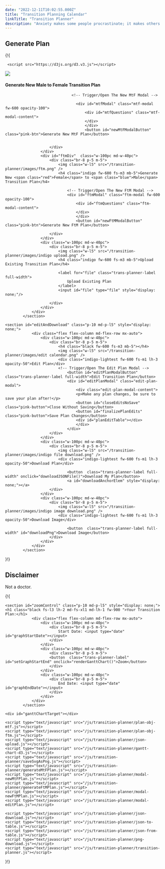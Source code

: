 ```yaml
---
date: "2022-12-11T10:02:55.000Z"
title: "Transition Planning Calendar"
linkTitle: "Transition Planner"
description: "Anxiety makes some people procrastinate; it makes others over-plan."
---
```


## Generate Plan

{!{
     <link href="https://maxcdn.bootstrapcdn.com/bootstrap/3.3.7/css/bootstrap.min.css" rel="stylesheet"  crossorigin="anonymous">
<script src="https://ajax.googleapis.com/ajax/libs/jquery/3.1.1/jquery.min.js"></script>
<script src="https://maxcdn.bootstrapcdn.com/bootstrap/3.3.7/js/bootstrap.min.js"></script>
	 <script src="https://d3js.org/d3.v3.js"></script>   
<link type="text/css" href="http://mbostock.github.io/d3/style.css" rel="stylesheet"  crossorigin="anonymous"/>
<link type="text/css" href="/css/transition-planner.css" rel="stylesheet"  crossorigin="anonymous"/>
<link rel="stylesheet" href="https://cdn.jsdelivr.net/npm/shorthandcss@1.1.1/dist/shorthand.min.css"  crossorigin="anonymous"/>
<link rel="stylesheet" href="https://fonts.googleapis.com/css?family=Muli:200,300,400,500,600,700,800,900&display=swap" crossorigin="anonymous" />
<link rel="stylesheet" type="text/css"
    href="https://cdnjs.cloudflare.com/ajax/libs/slick-carousel/1.9.0/slick.min.css"  crossorigin="anonymous"/>
<link rel="stylesheet" type="text/css" href="https://cdn.jsdelivr.net/npm/slick-carousel@1.8.1/slick/slick-theme.css"  crossorigin="anonymous"/> 
<link href="https://maxcdn.bootstrapcdn.com/bootstrap/3.3.7/css/bootstrap.min.css" rel="stylesheet"  crossorigin="anonymous"/>
            <section id="home" class="p-10 md-p-l5">
                <div class="flex flex-column md-flex-row mx-auto">
                    <div id="mtfDiv" class="w-100pc md-w-40pc">
                        <div class="br-8 p-5 m-5">
                            <img class="w-l5" src="/transition-planner/images/mtf.png" />
                            <h4 class="indigo fw-600 fs-m3 mb-5">Generate New <span class="blue">Male</span> to <span class="red">Female</span> Transition Plan</h4> 
                                 
                                  <!-- Trigger/Open The New MtF Modal -->
                                
                                    <div id="mtfModal" class="mtf-modal fw-600 opacity-100">
                                        <div id="mtfQuestions" class="mtf-modal-content">
                                        </div>
                                        </div>
                                        <button id="newMtFModalButton" class="pink-btn">Generate New MtF Plan</button>
                            
                                
                        </div>
                    </div>
                    <div id="ftmDiv"  class="w-100pc md-w-40pc">
                        <div class="br-8 p-5 m-5">
                            <img class="w-l5" src="/transition-planner/images/ftm.png" />
                            <h4 class="indigo fw-600 fs-m3 mb-5">Generate New <span class="red">Female</span> to <span class="blue">Male</span> Transition Plan</h4> 
                            
                                <!-- Trigger/Open The New FtM Modal -->
                                <div id="ftmModal" class="ftm-modal fw-600 opacity-100">
                                    <div id="ftmQuestions" class="ftm-modal-content">
                                    </div>
                                    </div>
                                    <button id="newFtMModalButton" class="pink-btn">Generate New FtM Plan</button>
                                
                        </div>
                    </div>
                    <div class="w-100pc md-w-40pc">
                        <div class="br-8 p-5 m-5">
                            <img class="w-l5" src="/transition-planner/images/indigo upload.png" />
                            <h4 class="indigo fw-600 fs-m3 mb-5">Upload Existing Transition Plan</h4> 
                             
                            <label for="file" class="trans-planner-label full-width">
                                Upload Existing Plan
                            </label>
                            <input id="file" type="file" style="display: none;"/>
                            
                        </div>
                    </div>
                </div>
            </section>

    <section id="editAndDownload" class="p-10 md-p-l5" style="display: none;">
                <div class="flex flex-column md-flex-row mx-auto">
                    <div class="w-100pc md-w-40pc">
                        <div class="br-8 p-5 m-5">
                            <h4 class="black fw-600 fs-m3 mb-5"></h4>
                            <img class="w-l5" src="/transition-planner/images/edit calendar.png" />
                            <div class="indigo-lightest fw-600 fs-m1 lh-3 opacity-50">Edit Plan</div>
                            <!-- Trigger/Open The Edit Plan Modal -->
                                <button id="editPlanModalButton"  class="trans-planner-label full-width">Edit Transition Plan</button>
                                <div id="editPlanModal" class="edit-plan-modal">
                                    <div class="edit-plan-modal-content">
                                    <p>Make any plan changes, be sure to save your plan after!</p>
                                    <button id="closeEditsNoSave"  class="pink-button">Close Without Saving</button>
                                    <button id="finalizePlanEdits"  class="pink-button">Save Plan Changes</button>
                                    <div id="planEditTable"></div>
                                    </div>
                                </div>
                        </div>
                    </div>
                    <div class="w-100pc md-w-40pc">
                        <div class="br-8 p-5 m-5">
                            <img class="w-l5" src="/transition-planner/images/indigo file download.png" />
                            <div class="indigo-lightest fw-600 fs-m1 lh-3 opacity-50">Download Plan</div>

                                <button  class="trans-planner-label full-width" onclick="downloadJSONFile()">Download My Plan</button>
                                <a id="downloadAnchorElem" style="display: none;"></a>
                        </div>
                    </div>
                    <div class="w-100pc md-w-40pc">
                        <div class="br-8 p-5 m-5">
                            <img class="w-l5" src="/transition-planner/images/indigo image download.png" />
                            <div class="indigo-lightest fw-600 fs-m1 lh-3 opacity-50">Download Image</div>
        
                                <button  class="trans-planner-label full-width" id="downloadPng">Download Image</button>
                        </div>
                    </div>
                </div>
            </section>

}!}

## Disclaimer

Not a doctor.

{!{


    <section id="zoomControl" class="p-10 md-p-l5" style="display: none;">
    <h1 class="black fs-l3 lh-2 md-fs-xl1 md-lh-1 fw-900 ">Your Transition Plan:</h1>
                <div class="flex flex-column md-flex-row mx-auto">
                    <div class="w-100pc md-w-40pc">
                        <div class="br-8 p-5 m-5">
                            Start Date: <input type="date" id="graphStartDate"></input>
                        </div>
                    </div>
                    <div class="w-100pc md-w-40pc">
                        <div class="br-8 p-5 m-5">
                        <button  class="trans-planner-label" id="setGraphStartEnd" onclick="renderGanttChart()">Zoom</button>
                        </div>
                    </div>
                    <div class="w-100pc md-w-40pc">
                        <div class="br-8 p-5 m-5">
                            End Date: <input type="date" id="graphEndDate"></input>
                        </div>
                    </div>
                </div>
            </section>

    <div id="ganttChartTarget"></div>

    <script type="text/javascript" src="/js/transition-planner/plan-obj-mtf.js"></script>
    <script type="text/javascript" src="/js/transition-planner/plan-obj-ftm.js"></script>
    <script type="text/javascript" src="/js/transition-planner/json-upload.js"></script>
    <script type="text/javascript" src="/js/transition-planner/gantt-chart-d3.js"></script>
    <script type="text/javascript" src="/js/transition-planner/saveSvgAsPng.js"></script>
    <script type="text/javascript" src="/js/transition-planner/generateMtFPlan.js"></script>
    <script type="text/javascript" src="/js/transition-planner/modal-newMtFPlan.js"></script>
    <script type="text/javascript" src="/js/transition-planner/generateFtMPlan.js"></script>
    <script type="text/javascript" src="/js/transition-planner/modal-newFtMPlan.js"></script>
    <script type="text/javascript" src="/js/transition-planner/modal-editPlan.js"></script>
    
    <script type="text/javascript" src="/js/transition-planner/json-download.js"></script>
    <script type="text/javascript" src="/js/transition-planner/json-to-table.js"></script>
    <script type="text/javascript" src="/js/transition-planner/json-from-table.js"></script>
    <script type="text/javascript" src="/js/transition-planner/png-download.js"></script>
	<script type="text/javascript" src="/js/transition-planner/transition-planner.js"></script>

}!}
